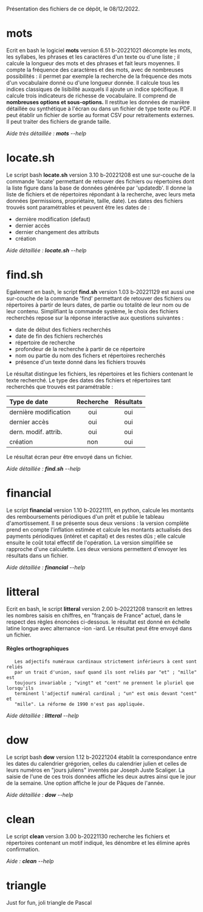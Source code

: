 Présentation des fichiers de ce dépôt, le 08/12/2022.
 
# mots #
Ecrit en bash le logiciel **mots** version 6.51 b-20221021 décompte les mots, les syllabes, les phrases et les caractères d'un texte ou d'une liste ; il calcule la longueur des mots et des phrases et fait leurs moyennes. Il compte la fréquence des caractères et des mots, avec de nombreuses possibilités : il permet par exemple la recherche de la fréquence des mots d'un vocabulaire donné ou d'une longueur donnée. Il calcule tous les indices classiques de lisibilité auxquels il ajoute un indice spécifique. Il calcule trois indicateurs de richesse de vocabulaire. Il comprend de **nombreuses options et sous-options.** Il restitue les données de manière détaillée ou synthétique à l'écran ou dans un fichier de type texte ou PDF. Il peut établir un fichier de sortie au format CSV pour retraitements externes. Il peut traiter des fichiers de grande taille.


*Aide très détaillée : **mots** --help*

# locate.sh #
Le script bash **locate.sh** version 3.10 b-20221208 est une sur-couche de la commande 'locate'  permettant de retouver des fichiers ou répertoires dont la liste figure dans la base de données générée par 'updatedb'. Il donne la liste de fichiers et de répertoires répondant à la recherche, avec leurs meta données (permissions, propriétaire, taille, date). Les dates des fichiers trouvés sont paramétrables et peuvent être les dates de :

* dernière modification (defaut)
* dernier accès
* dernier changement des attributs
* création

*Aide détaillée : **locate.sh** --help*

# find.sh # 
Egalement en bash, le script **find.sh** version 1.03 b-20221129 est aussi une sur-couche de la commande 'find' permettant de retouver des fichiers ou répertoires à partir de leurs dates, de partie ou totalité de leur nom ou de leur contenu. Simplifiant la commande système, le choix des fichiers recherchés repose sur la réponse interactive aux questions suivantes :

* date de début des fichiers recherchés
* date de fin des fichiers recherchés
* répertoire de recherche
* profondeur de la recherche à partir de ce répertoire
* nom ou partie du nom des fichers et répertoires recherchés
* présence d'un texte donné dans les fichiers trouvés

Le résultat distingue les fichiers, les répertoires et les fichiers contenant le texte recherché. 
Le type des dates des fichiers et répertoires tant recherchés que trouvés est paramétrable : 
 
| Type de date           |  Recherche  |  Résultats  | 
| :--------------------- | :---------: | :---------: |
| dernière modification  | oui         | oui         |
| dernier accès          | oui         | oui         |
| dern. modif. attrib.   | oui         | oui         |
| création               | non         | oui         |

Le résultat écran peur être envoyé dans un fichier.

*Aide détaillée : **find.sh** --help*

# financial #
Le script **financial** version 1.10 b-20221111, en python, calcule les montants des remboursements périodiques d'un prêt et publie le tableau d'amortissement. Il se présente sous deux versions : la version complète prend en compte l'inflation estimée et calcule les montants actualisés des payments périodiques (intéret et capital) et des restes dûs ; elle calcule ensuite le coût total effectif de l'opération. La  version simplifiée se rapproche d'une calculette. Les deux versions permettent d'envoyer les résultats dans un fichier. 

*Aide détaillée : **financial** --help*

# litteral #

Ecrit en bash, le script **litteral** version 2.00 b-20221208 transcrit en lettres les nombres saisis en chiffres, en "français de France" actuel, dans le respect des règles énoncées ci-dessous. le résultat est donné en échelle latine longue avec alternance -ion -iard. Le résultat peut être envoyé dans un fichier.

#### Règles orthographiques ####

       Les adjectifs numéraux cardinaux strictement inférieurs à cent sont reliés
       par un trait d'union, sauf quand ils sont reliés par "et" ; "mille" est
       toujours invariable ; "vingt" et "cent" ne prennent le pluriel que lorsqu'ils
       terminent l'adjectif numéral cardinal ; "un" est omis devant "cent" et
       "mille". La réforme de 1990 n'est pas appliquée.

*Aide détaillée : **litteral** --help*

# dow #

Le script bash **dow** version 1.12 b-20221204 établit la correspondance entre les dates du calendrier grégorien, celles du calendrier julien et celles de leurs numéros en "jours juliens" inventés par Joseph Juste Scaliger. La saisie de l'une de ces trois données affiche les deux autres ainsi que le jour de la semaine. Une option affiche le jour de Pâques de l'année.

*Aide détaillée : **dow** --help*

# clean #

 Le script **clean** version 3.00 b-20221130 recherche les fichiers et répertoires contenant un  motif indiqué, les dénombre et les élimine après confirmation.

*Aide : **clean** --help*

# triangle #

Just for fun, joli triangle de Pascal



